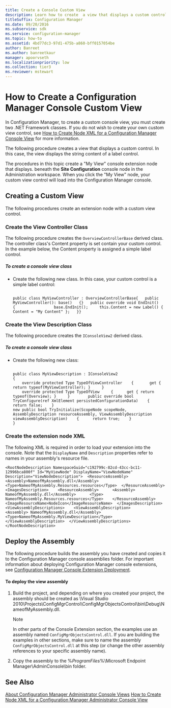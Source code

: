 ```yaml
---
title: Create a Console Custom View
description: Learn how to create  a view that displays a custom control. In this example, the view displays the string content of a label control.
titleSuffix: Configuration Manager
ms.date: 09/20/2016
ms.subservice: sdk
ms.service: configuration-manager
ms.topic: how-to
ms.assetid: 4bd77dc3-97d1-475b-a860-bff0157054be
author: Banreet
ms.author: banreetkaur
manager: apoorvseth
ms.localizationpriority: low
ms.collection: tier3
ms.reviewer: mstewart
---
```

# How to Create a Configuration Manager Console Custom View
In Configuration Manager, to create a custom console view, you must create two .NET Framework classes. If you do not wish to create your own custom view control, see [How to Create Node XML for a Configuration Manager Console View](../../../../develop/core/servers/console/how-to-create-node-xml-for-a-configuration-manager-console-grid-view.md) for more information.

 The following procedure creates a view that displays a custom control. In this case, the view displays the string content of a label control.

 The procedures in this topic create a "My View" console extension node that displays. beneath the **Site Configuration** console node in the Administration workspace. When you click the "My View" node, your custom view control will load into the Configuration Manager console.

## Creating a Custom View
 The following procedures create an extension node with a custom view control.

### Create the View Controller Class
 The following procedure creates the `OverviewControllerBase` derived class. The controller class's Content property is set contain your custom control. In the example below, the Content property is assigned a simple label control.

##### To create a console view class

-   Create the following new class. In this case, your custom control is a simple label control:

    ```

    public class MyViewController : OverviewControllerBase{   public MyViewController(): base()   {}   public override void EndInit()   {                 base.EndInit();     this.Content = new Label() { Content = "My Content" };   }}
    ```

### Create the View Description Class
 The following procedure creates the `IConsoleView2` derived class.

##### To create a console view class

-   Create the following new class:

    ```

    public class MyViewDescription : IConsoleView2
    {
        override protected Type TypeOfViewController    {       get { return typeof(MyViewController); }     }
        override protected Type TypeOfView     {      get { return typeof(Overview); }     }        public override bool TryConfigure(ref XmlElement persistedConfigurationData)    {        return false;    }
    new public bool TryInitialize(ScopeNode scopeNode, AssemblyDescription resourceAssembly, ViewAssemblyDescription viewAssemblyDescription)    {      return true;    }
    }
    ```

### Create the extension node XML
 The following XML is required in order to load your extension into the console. Note that the `DisplayName` and `Description` properties refer to names in your assembly's resource file.

```
<RootNodeDescription NamespaceGuid="c192799c-82cd-43cc-bc11-12996bca800f" Id="MyViewNode" DisplayName="ViewNodeName" Description="ViewNodeDescription">  <ResourceAssembly>    <Assembly>NameofMyAssembly.dll</Assembly>    <Type>NameofMyAssembly.Resources.resources</Type>  </ResourceAssembly>  <ImagesDescription>    <ResourceAssembly>      <Assembly> NameofMyAssembly.dll</Assembly>      <Type> NameofMyAssembly.Resources.resources</Type>    </ResourceAssembly>    <ImageResourceName>NodeIcon</ImageResourceName>  </ImagesDescription>  <ViewAssemblyDescriptions>    <ViewAssemblyDescription>      <Assembly> NameofMyAssembly.dll</Assembly>      <Type>NameofMyAssembly.MyViewDescription</Type>    </ViewAssemblyDescription>  </ViewAssemblyDescriptions></RootNodeDescription>
```

## Deploy the Assembly
 The following procedure builds the assembly you have created and copies it to the Configuration Manager console assemblies folder. For important information about deploying Configuration Manager console extensions, see [Configuration Manager Console Extension Deployment](../../../../develop/core/servers/console/console-extension-deployment.md).

#### To deploy the view assembly

1.  Build the project, and depending on where you created your project, the assembly should be created as \Visual Studio 2010\Projects\ConfigMgrControl\ConfigMgrObjectsControl\bin\Debug\NameofMyAssembly.dll.

    > [!NOTE]
    >  In other parts of the Console Extension section, the examples use an assembly named `ConfigMgrObjectsControl.dll`. If you are building the examples in other sections, make sure to name the assembly `ConfigMgrObjectsControl.dll` at this step (or change the other assembly references to your specific assembly name).

2.  Copy the assembly to the %*ProgramFiles*%\Microsoft Endpoint Manager\AdminConsole\bin folder.

## See Also
 [About Configuration Manager Administrator Console Views](../../../../develop/core/servers/console/about-configuration-manager-console-views.md)
 [How to Create Node XML for a Configuration Manager Administrator Console View](../../../../develop/core/servers/console/how-to-create-node-xml-for-a-configuration-manager-console-grid-view.md)
